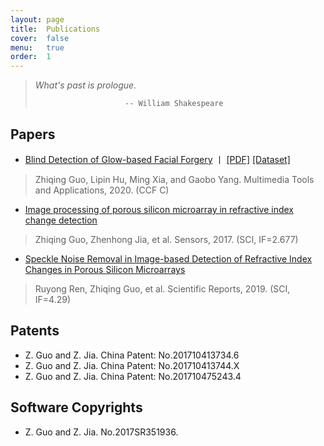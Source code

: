 ```yaml
---
layout: page
title:  Publications
cover:  false
menu:   true
order:  1
---
```


> _What's past is prologue._
>
>                         -- William Shakespeare

## Papers
* [Blind Detection of Glow-based Facial Forgery](https://link.springer.com/article/10.1007/s11042-020-10098-y) 丨 [[PDF]](https://link.springer.com/content/pdf/10.1007/s11042-020-10098-y.pdf) [[Dataset]](https://github.com/EricGzq/GFF-Dataset)
>Zhiqing Guo, Lipin Hu, Ming Xia, and Gaobo Yang. Multimedia Tools and Applications, 2020. (CCF C) 


* [Image processing of porous silicon microarray in refractive index change detection](https://www.mdpi.com/1424-8220/17/6/1335)
>Zhiqing Guo, Zhenhong Jia, et al. Sensors, 2017. (SCI, IF=2.677)

* [Speckle Noise Removal in Image-based Detection of Refractive Index Changes in Porous Silicon Microarrays](https://www.nature.com/articles/s41598-019-51435-y)
>Ruyong Ren, Zhiqing Guo, et al. Scientific Reports, 2019. (SCI, IF=4.29)

## Patents
* Z. Guo and Z. Jia. China Patent: No.201710413734.6
* Z. Guo and Z. Jia. China Patent: No.201710413744.X
* Z. Guo and Z. Jia. China Patent: No.201710475243.4

## Software Copyrights
* Z. Guo and Z. Jia. No.2017SR351936.
